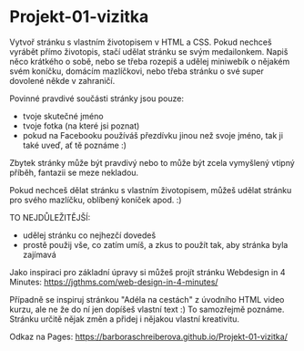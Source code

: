 # Projekt-01-vizitka

Vytvoř stránku s vlastním životopisem v HTML a CSS. Pokud nechceš vyrábět přímo životopis, stačí udělat stránku se svým medailonkem. Napiš něco krátkého o sobě, nebo se třeba rozepiš a udělej miniwebík o nějakém svém koníčku, domácím mazlíčkovi, nebo třeba stránku o své super dovolené někde v zahraničí.

Povinné pravdivé součásti stránky jsou pouze:
- tvoje skutečné jméno
- tvoje fotka (na které jsi poznat)
- pokud na Facebooku používáš přezdívku jinou než svoje jméno, tak ji také uveď, ať tě poznáme :)

Zbytek stránky může být pravdivý nebo to může být zcela vymyšlený vtipný příběh, fantazii se meze nekladou.

Pokud nechceš dělat stránku s vlastním životopisem, můžeš udělat stránku pro svého mazlíčku, oblíbený koníček apod. :) 

TO NEJDŮLEŽITĚJŠÍ:
- udělej stránku  co nejhezčí dovedeš
- prostě použij vše, co zatím umíš, a zkus to použít tak, aby stránka byla zajímavá

Jako inspiraci pro základní úpravy si můžeš projít stránku Webdesign in 4 Minutes:
https://jgthms.com/web-design-in-4-minutes/

Případně se inspiruj stránkou "Adéla na cestách" z úvodního HTML video kurzu, ale ne že do ní jen dopíšeš vlastní text :) To samozřejmě poznáme. Stránku určitě nějak změn a přidej i nějakou vlastní kreativitu.

Odkaz na Pages: https://barboraschreiberova.github.io/Projekt-01-vizitka/ 

